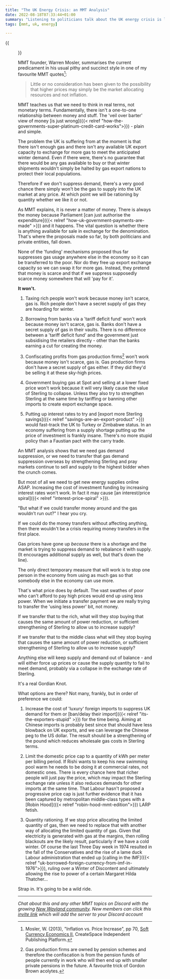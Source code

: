 ```yaml
---
title: "The UK Energy Crisis: an MMT Analysis"
date: 2022-08-18T07:33:44+01:00
summary: "Listening to politicians talk about the UK energy crisis is like watching bald men fighting over a comb. None of them get to the root cause - a shortage of natural gas. When you take an MMT view, that's where you start."
tags: [mmt, uk, energy]

---
```


{{<figure src="power-stations.jpeg" alt="Cloud powered power stations">}}

MMT founder, Warren Mosler, summarises the current predicament in his usual pithy and
succinct style in one of my favourite MMT quotes[^1]:

> Little or no consideration has been given to the possibility that higher
prices may simply be the market allocating resources and not inflation.

MMT teaches us that we need to think in real terms, not monetary
terms. Fundamentally, there isn't a one-to-one relationship between
money and stuff. The 'veil over barter' view of money [is just wrong]({{< relref "how-the-governments-super-platinum-credit-card-works">}}) -
plain and simple.

The problem the UK is suffering from at the moment is that there isn't
enough gas and there isn't any available UK export capacity to exchange
for more gas to meet the anticipated winter demand. Even if there were,
there's no guarantee that there would be any gas available to buy or
that winter shipments wouldn't simply be halted by gas export nations to
protect their local populations.

Therefore if we don't suppress demand, there's a very good
chance there simply won't be the gas to supply into the UK market at
any price. At which point we will be rationing by quantity whether we
like it or not.

As MMT explains, it is never a matter of money. There is always the
money because Parliament [can just authorise the expenditure]({{< relref "how-uk-government-payments-are-made" >}}) and it happens. The vital
question is whether there is anything available for sale in exchange
for the denomination. That's where the proposals made so far, by both
politicians and private entities, fall down.

None of the 'funding' mechanisms proposed thus far suppresses gas usage
anywhere else in the economy so it can be transferred to the poor. Nor
do they free up export exchange capacity so we can swap it for more gas. Instead,
they pretend that money is scarce and that if we suppress supposedly
scarce money somewhere that will 'pay for it'.

**It won't.**

1. Taxing rich people won't work because money isn't scarce, gas is. Rich
people don't have a secret supply of gas they are hoarding for winter.

2. Borrowing from banks via a 'tariff deficit fund' won't work because
money isn't scarce, gas is. Banks don't have a secret supply of gas in
their vaults. There is no difference between a 'tariff deficit fund'
and the government just subsidising the retailers directly - other than the banks
earning a cut for creating the money.

3. Confiscating profits from gas production firms[^2] won't work
because money isn't scarce, gas is. Gas production firms don't have a
secret supply of gas either. If they did they'd be selling it at these
sky-high prices.

4. Government buying gas at Spot and selling at a lower fixed price won't
work because it will very likely cause the value of Sterling to collapse.
Unless they also try to strengthen Sterling at the same time by tariffing
or banning other imports to create export exchange space.

5. Putting up interest rates to try and [export more Sterling savings]({{< relref "savings-are-an-export-product" >}})
would fast-track the UK to Turkey or Zimbabwe status.  In an economy
suffering from a supply shortage putting up the price of investment is
frankly insane.  There's no more stupid policy than a Faustian pact with
the carry trade.

An MMT analysis shows that we need gas demand suppression, or we need to
transfer that gas demand suppression overseas by strengthening Sterling
and pray markets continue to sell and supply to the highest bidder when
the crunch comes.

But most of all we need to get new energy supplies online ASAP. Increasing the cost of investment funding by
increasing interest rates won't work. In fact it may cause [an interest/price spiral]({{< relref "interest-price-spiral" >}}). 

"But what if we could transfer money around and the gas wouldn’t run out?" I hear you cry.

If we could do the money transfers without affecting anything, then there wouldn't be a crisis
requiring money transfers in the first place.

Gas prices have gone up *because* there is a shortage and the
market is trying to suppress demand to rebalance it with supply. (It
encourages additional supply as well, but that's down the line).

The only direct temporary measure that will work is to stop one person
in the economy from using as much gas so that somebody else in the economy
can use more.

That's what price does by default. The vast swathes of poor who can't
afford to pay high prices would end up using less power. When we initiate
a transfer payment we are really trying to transfer the 'using less power'
bit, not money.

If we transfer that to the rich, what will they stop buying that causes
the same amount of power reduction, or sufficient strengthening of
Sterling to allow us to increase supply?

If we transfer that to the middle class what will they stop buying that
causes the same amount of power reduction, or sufficient strengthening
of Sterling to allow us to increase supply?

Anything else will keep supply and demand out of balance - and will
either force up prices or cause the supply quantity to fail to meet
demand, probably via a collapse in the exchange rate of Sterling.

It's a real Gordian Knot.

What options are there? Not many, frankly, but in order of preference we could:

1. Increase the cost of 'luxury' foreign imports to suppress UK demand for
them or [ban/delay their import]({{< relref "its-the-exporters-stupid" >}}) for the time being. Aiming at Chinese imports is probably best
since that should have less blowback on UK exports, and we can leverage
the Chinese peg to the US dollar. The result should be a strengthening
of the pound which reduces wholesale gas costs in Sterling terms.

2. Limit the domestic price cap to a quantity of kWh per meter per
billing period. If Rishi wants to keep his new swimming pool warm he
needs to be doing it at commercial rates, not domestic ones. There is
every chance here that richer people will just pay the price, which may
impact the Sterling exchange rate unless it also reduces demands for
other imports at the same time. That Labour hasn't proposed a progressive price cap is just
further evidence that it has been captured by metropolitan middle-class
types with a [Robin Hood]({{< relref "robin-hood-mmt-edition">}}) LARP fetish.

3. Quantity rationing. If we stop price allocating the limited quantity of
gas, then we need to replace that with another way of allocating the
limited quantity of gas. Given that electricity is generated
with gas at the margins, then rolling blackouts are the likely result,
particularly if we have a cold winter. Of course the last Three Day
week in 1974 resulted in the fall of the Conservatives
and the rise of a lame duck Labour administration that ended up [calling
in the IMF]({{< relref "uk-borrowed-foreign-currency-from-imf-in-1976">}}), ruling over a Winter of Discontent and ultimately allowing
the rise to power of a certain Margaret Hilda Thatcher...

Strap in. It's going to be a wild ride. 

[^1]: Mosler, W. (2013), "Inflation vs. Price Increase", pp 70, [Soft Currency Economics II](https://amzn.to/3c3HZzW), CreateSpace Independent Publishing Platform.

[^2]: Gas production firms are owned by pension schemes and therefore
the confiscation is from the pension funds of people currently in work
who will then end up with smaller private pensions in the future. A
favourite trick of Gordon Brown acolytes.

* * *

_Chat about this and any other MMT topics on Discord with the growing [New Wayland community](https://discord.com). New members can click this [invite link](https://discord.gg/JN6HKUd) which will add the server to your Discord account_
